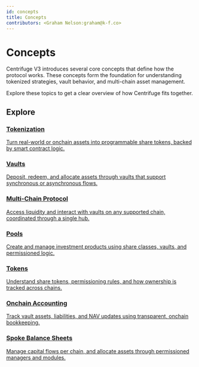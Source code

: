```yaml
---
id: concepts
title: Concepts
contributors: <Graham Nelson:graham@k-f.co>
---
```


# Concepts

Centrifuge V3 introduces several core concepts that define how the protocol works. These concepts form the foundation for understanding tokenized strategies, vault behavior, and multi-chain asset management.

Explore these topics to get a clear overview of how Centrifuge fits together.

## Explore

<div className="card-grid">

  <a className="card-tile" href="/user/concepts/tokenization">
    <h3>Tokenization</h3>
    <p>Turn real-world or onchain assets into programmable share tokens, backed by smart contract logic.</p>
  </a>
  <a className="card-tile" href="/user/concepts/vaults">
    <h3>Vaults</h3>
    <p>Deposit, redeem, and allocate assets through vaults that support synchronous or asynchronous flows.</p>
  </a>

  <a className="card-tile" href="/user/concepts/multi-chain">
    <h3>Multi-Chain Protocol</h3>
    <p>Access liquidity and interact with vaults on any supported chain, coordinated through a single hub.</p>
  </a>

  <a className="card-tile" href="/user/concepts/pools">
    <h3>Pools</h3>
    <p>Create and manage investment products using share classes, vaults, and permissioned logic.</p>
  </a>

  <a className="card-tile" href="/user/concepts/tokens">
    <h3>Tokens</h3>
    <p>Understand share tokens, permissioning rules, and how ownership is tracked across chains.</p>
  </a>

  <a className="card-tile" href="/user/concepts/onchain-accounting">
    <h3>Onchain Accounting</h3>
    <p>Track vault assets, liabilities, and NAV updates using transparent, onchain bookkeeping.</p>
  </a>

  <a className="card-tile" href="/user/concepts/spoke-balance-sheets">
    <h3>Spoke Balance Sheets</h3>
    <p>Manage capital flows per chain, and allocate assets through permissioned managers and modules.</p>
  </a>

</div>